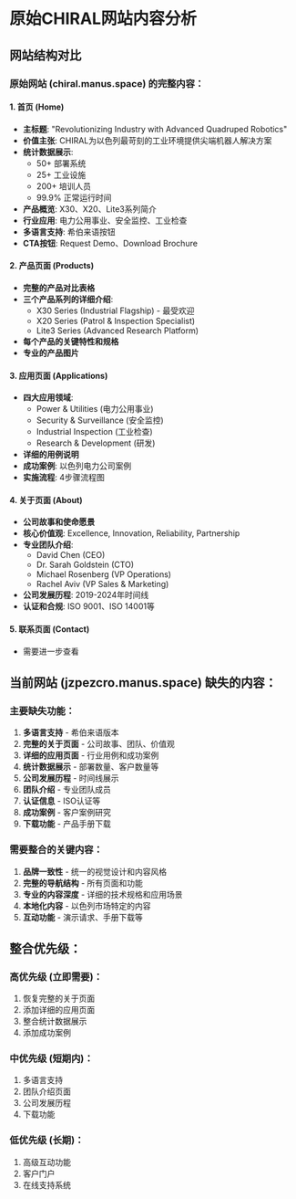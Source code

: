 # 原始CHIRAL网站内容分析

## 网站结构对比

### 原始网站 (chiral.manus.space) 的完整内容：

#### 1. 首页 (Home)
- **主标题**: "Revolutionizing Industry with Advanced Quadruped Robotics"
- **价值主张**: CHIRAL为以色列最苛刻的工业环境提供尖端机器人解决方案
- **统计数据展示**:
  - 50+ 部署系统
  - 25+ 工业设施
  - 200+ 培训人员
  - 99.9% 正常运行时间
- **产品概览**: X30、X20、Lite3系列简介
- **行业应用**: 电力公用事业、安全监控、工业检查
- **多语言支持**: 希伯来语按钮
- **CTA按钮**: Request Demo、Download Brochure

#### 2. 产品页面 (Products)
- **完整的产品对比表格**
- **三个产品系列的详细介绍**:
  - X30 Series (Industrial Flagship) - 最受欢迎
  - X20 Series (Patrol & Inspection Specialist)
  - Lite3 Series (Advanced Research Platform)
- **每个产品的关键特性和规格**
- **专业的产品图片**

#### 3. 应用页面 (Applications)
- **四大应用领域**:
  - Power & Utilities (电力公用事业)
  - Security & Surveillance (安全监控)
  - Industrial Inspection (工业检查)
  - Research & Development (研发)
- **详细的用例说明**
- **成功案例**: 以色列电力公司案例
- **实施流程**: 4步骤流程图

#### 4. 关于页面 (About)
- **公司故事和使命愿景**
- **核心价值观**: Excellence, Innovation, Reliability, Partnership
- **专业团队介绍**:
  - David Chen (CEO)
  - Dr. Sarah Goldstein (CTO)
  - Michael Rosenberg (VP Operations)
  - Rachel Aviv (VP Sales & Marketing)
- **公司发展历程**: 2019-2024年时间线
- **认证和合规**: ISO 9001、ISO 14001等

#### 5. 联系页面 (Contact)
- 需要进一步查看

## 当前网站 (jzpezcro.manus.space) 缺失的内容：

### 主要缺失功能：
1. **多语言支持** - 希伯来语版本
2. **完整的关于页面** - 公司故事、团队、价值观
3. **详细的应用页面** - 行业用例和成功案例
4. **统计数据展示** - 部署数量、客户数量等
5. **公司发展历程** - 时间线展示
6. **团队介绍** - 专业团队成员
7. **认证信息** - ISO认证等
8. **成功案例** - 客户案例研究
9. **下载功能** - 产品手册下载

### 需要整合的关键内容：
1. **品牌一致性** - 统一的视觉设计和内容风格
2. **完整的导航结构** - 所有页面和功能
3. **专业的内容深度** - 详细的技术规格和应用场景
4. **本地化内容** - 以色列市场特定的内容
5. **互动功能** - 演示请求、手册下载等

## 整合优先级：

### 高优先级 (立即需要)：
1. 恢复完整的关于页面
2. 添加详细的应用页面
3. 整合统计数据展示
4. 添加成功案例

### 中优先级 (短期内)：
1. 多语言支持
2. 团队介绍页面
3. 公司发展历程
4. 下载功能

### 低优先级 (长期)：
1. 高级互动功能
2. 客户门户
3. 在线支持系统

